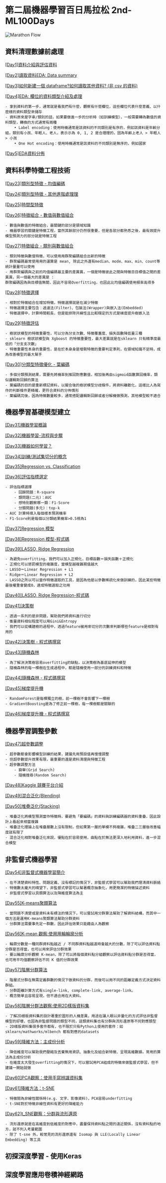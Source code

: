 
# 第二屆機器學習百日馬拉松 2nd-ML100Days

![Marathon Flow](/marathon.png)

## 資料清理數據前處理

[[Day1]資料介紹與評估資料](https://github.com/yzmsp7/2nd-ML100Days/blob/master/homework/Day_001_HW.ipynb)

[[Day2]讀取資料EDA: Data summary](https://github.com/yzmsp7/2nd-ML100Days/blob/master/homework/Day_002_HW.ipynb)

[[Day3]如何新建一個 dataframe?如何讀取其他資料? (非 csv 的資料)](https://github.com/yzmsp7/2nd-ML100Days/blob/master/homework/Day_003_HW.ipynb)

[[Day4]EDA: 欄位的資料類型介紹及處理](https://github.com/yzmsp7/2nd-ML100Days/blob/master/homework/Day_004_HW.ipynb)

	- 拿到資料的第一步，通常就是看我們有什麼，觀察有什麼欄位，這些欄位代表什麼意義、以什麼樣的資料類型來儲存
	- 資料原來是字串/類別的話，如果要做進⼀步的分析時（如訓練模型），⼀般需要轉為數值的資料類型，轉換的⽅式通常有兩種
		• Label encoding：使用時機通常是該資料的不同類別是有序的，例如該資料是年齡分組，類別有⼩孩、年輕⼈、老人，表⽰示為 0, 1, 2 是合理理的，因為年齡上老人 > 年輕人 > 小孩
		• One Hot encoding：使用時機通常是該資料的不同類別是無序的，例如國家

[[Day5]EDA資料分佈](https://github.com/yzmsp7/2nd-ML100Days/blob/master/homework/Day_005_HW.ipynb)

## 資料科學特徵工程技術

[[Day23]類別型特徵 - 均值編碼](https://github.com/yzmsp7/2nd-ML100Days/blob/master/homework/Day_023_HW.ipynb)  

[[Day24]類別型特徵 - 其他進階處理理](https://github.com/yzmsp7/2nd-ML100Days/blob/master/homework/Day_024_HW.ipynb)  

[[Day25]時間型特徵](https://github.com/yzmsp7/2nd-ML100Days/blob/master/homework/Day_025_HW.ipynb) 

[[Day26]特徵組合 - 數值與數值組合](https://github.com/yzmsp7/2nd-ML100Days/blob/master/homework/Day_026_HW.ipynb)  

	- 數值與數值的特徵組合，最關鍵的部分是領域知識
	- 機器學習的關鍵是特徵工程，當然其餘部分仍然很重要，但是各部分都熟悉之後，最有效提升模型預測⼒的部分就是特徵工程

[[Day27]特徵組合 - 類別與數值組合](https://github.com/yzmsp7/2nd-ML100Days/blob/master/homework/Day_027_HW.ipynb)  

	- 類別特徵與數值特徵，可以使⽤用群聚編碼組合出新的特徵
	- 群聚編碼最常使⽤用的運算是 mean, 除此之外還有median、mode、max、min、count等統計量量可以使⽤
	- 用群聚編碼與之前的均值編碼最主要的差異異，⼀個是特徵彼此之間與特徵⽬目標值之間的差異異，另⼀個最⼤的差異是 : 
	群聚編碼因為與目標值無關，因此不容易Overfitting，也因此比均值編碼使⽤頻率高得多


[[Day28]特徵選擇](https://github.com/yzmsp7/2nd-ML100Days/blob/master/homework/Day_028_HW.ipynb)  

	- 相對於特徵組合在增加特徵，特徵選擇就是在減少特徵
	- 特徵選擇主要包含：過濾法(Filter)、包裝法(Wrapper)與嵌入法(Embedded)
	- 特徵選擇中，計算時間較長，但是能排除共線性且比較穩定的方式是梯度提升樹嵌入法

[[Day29]特徵評估](https://github.com/yzmsp7/2nd-ML100Days/blob/master/homework/Day_029_HW.ipynb)  

	- 樹狀狀模型的特徵重要性，可以分為分⽀次數、特徵覆蓋度、損失函數降低量三種
	- sklearn 樹狀狀模型與 Xgboost 的特徵重要性，最大差異就是在sklearn 只有精準度最低的「分⽀支次數」
	- 特徵重要性本身的重要性，是在於本⾝身是增刪特徵的重要判定準則，在領域知識不⾜時，成為改善模型的最⼤幫手

[[Day30]分類型特徵優化 - 葉編碼](https://github.com/yzmsp7/2nd-ML100Days/blob/master/homework/Day_030_HW.ipynb)  

	- 多個分類預測結果，需要先將機率到推回對應數值，相加後再由sigmoid函數算回機率，類似邏輯斯回歸的算法
	- 葉編碼的目的是重新標記資料，以擬合後的樹狀模型分歧條件，將資料離散化，這樣比人為寫作的判斷條件更精確，更符合資料的分佈情形
	- 葉編碼完後，因為特徵數量較多，通常搭配邏輯斯回歸或者分解機做預測，其他模型較不適合

## 機器學習基礎模型建立

[[Day31]機器學習概論](https://github.com/yzmsp7/2nd-ML100Days/blob/master/homework/Day_031_HW.ipynb)

[[Day32]機器學習-流程與步驟](https://github.com/yzmsp7/2nd-ML100Days/blob/master/homework/Day_032_HW.ipynb)

[[Day33]機器如何學習？](https://github.com/yzmsp7/2nd-ML100Days/blob/master/homework/Day_033_HW.ipynb)

[[Day34]訓練/測試集切分的概念](https://github.com/yzmsp7/2nd-ML100Days/blob/master/homework/Day_034_HW.ipynb)

[[Day35]Regression vs. Classification](https://github.com/yzmsp7/2nd-ML100Days/blob/master/homework/Day_035_HW.ipynb)

[[Day36]評估指標選定](https://github.com/yzmsp7/2nd-ML100Days/blob/master/homework/Day_036_HW.ipynb)

	- 評估指標選擇
		- 回歸問題：R-square
		- 類問題(二元)：AUC
		- 想特別觀察哪一類：F1-Score
		- 分類問題(多元)：top-k 
	- AUC 計算時填入每個樣本預測機率
	- F1-Score則是每個以分類結果機率>0.5視為1

[[Day37]Regression 模型](https://github.com/yzmsp7/2nd-ML100Days/blob/master/homework/Day_037_HW.ipynb)

[[Day38]Regression 模型-程式碼](https://github.com/yzmsp7/2nd-ML100Days/blob/master/homework/Day_038_HW.ipynb)

[[Day39]LASSO, Ridge Regression](https://github.com/yzmsp7/2nd-ML100Days/blob/master/homework/Day_039_HW.ipynb)

	- 為避免overfitting，我們可以加入正規化，目標函數＝損失函數＋正規化
	- 正規化可以懲罰模型的複雜度，當模型越複雜期值越大
	- LASSO＝Linear Regression + L1
	- Ridge＝Linear Regression + L2
	- LASSO之所以可以當作特徵選取的工具，是因為他是以參數稀疏化來做訓練的，因此某些特徵最後權重會變成0，達成特徵選取之功用

[[Day40]LASSO, Ridge Regression-程式碼](https://github.com/yzmsp7/2nd-ML100Days/blob/master/homework/Day_040_HW.ipynb)

[[Day41]決策樹](https://github.com/yzmsp7/2nd-ML100Days/blob/master/homework/Day_041_HW.ipynb)

	- 透過一系列的是非問題，幫助我們將資料進行切分
	- 衡量資料相似程度可以用Gini&Entropy
	- 我們可以從構建樹的過程中，透過feature被用來切分的次數來判斷哪些feature是相對有用的

[[Day42]決策樹 - 程式碼撰寫](https://github.com/yzmsp7/2nd-ML100Days/blob/master/homework/Day_042_HW.ipynb)

[[Day43]隨機森林](https://github.com/yzmsp7/2nd-ML100Days/blob/master/homework/Day_043_HW.ipynb)

	- 為了解決決策樹容易overfitting的缺點，以決策樹為基底延伸的模型
	- 隨機森林的每一棵樹在生成過程中，都是隨機使用一部分的訓練資料和特徵

[[Day44]隨機森林 - 程式碼撰寫](https://github.com/yzmsp7/2nd-ML100Days/blob/master/homework/Day_044_HW.ipynb)

[[Day45]梯度提升機](https://github.com/yzmsp7/2nd-ML100Days/blob/master/homework/Day_045_HW.ipynb)

	- RandomForest是每棵獨立的樹，前一棵樹不會影響下一棵樹
	- GradientBoosting是為了修正前一棵樹，每一棵樹都是關聯的

[[Day46]梯度提升機 - 程式碼撰寫](https://github.com/yzmsp7/2nd-ML100Days/blob/master/homework/Day_046_HW.ipynb)
## 機器學習調整參數

[[Day47]超參數調整](https://github.com/yzmsp7/2nd-ML100Days/blob/master/homework/Day_047_HW.ipynb)

	- 超參數都會影響模型訓練的結果，建議先用預設值再慢慢調整
	- 但超參數提升效果有限，最重要的還是資料清理與特徵工程
	- 超參數調整方法
		- 窮舉(Grid Search)
		- 隨機搜尋(Random Search)

[[Day48]Kaggle 競賽平台介紹](https://github.com/yzmsp7/2nd-ML100Days/blob/master/homework/Day_048_HW.ipynb)

[[Day49]混合泛化(Blending)](https://github.com/yzmsp7/2nd-ML100Days/blob/master/homework/Day_049_HW.ipynb)

[[Day50]堆疊泛化(Stacking)](https://github.com/yzmsp7/2nd-ML100Days/blob/master/homework/Day_050_HW.ipynb)

	- 堆疊泛化將模型預測當作特徵時，要避免「要編碼」的資料與訓練編碼器的資料重疊，因此設計上看起來相當複雜
	- 堆疊泛化理論上在堆疊層數上沒有限制，但如果第一層的單模不夠複雜，堆疊二三層後改善幅度就有限了
	- 混合泛化相對堆疊泛化來說，優點在於容易使用，曲點在於無法更深入地利用資料，進一步混合模型

## 非監督式機器學習

[[Day54]非監督式機器學習簡介](https://github.com/yzmsp7/2nd-ML100Days/blob/master/homework/Day_054_HW.ipynb)

	- 在不清楚資料特性、問題定義、沒有標記的情況下，非監督式學習可以幫助我們理清資料脈絡
	- 特徵數太龐大的晴望下，非監督式學習可以幫著概念抽象化，用更簡潔的特徵描述資料
	- 非監督式學習以具類算法以及降維度算法為主

[[Day55]K-means聚類算法](https://github.com/yzmsp7/2nd-ML100Days/blob/master/homework/Day_056_HW.ipynb)

	- 當問題不清楚或是資料未有標注的情況下，可以嘗試用分群算法幫助了解資料結構，而其中一個方法是運用K-means聚類算法幫助分群資料
	- 分群算法需要事先定一群數，因此評估效果只能藉由人為觀察

[[Day56]K-mean 觀察:使⽤用輪輪廓分析](https://github.com/yzmsp7/2nd-ML100Days/blob/master/homework/Day_056_HW.ipynb)

	- 輪廓分數是一種同群資料點越近 / 不同群資料點越遠時會越⼤的分數，除了可以評估資料點分群是否得當，也可以用來評估分群效果
	- 要以輪廓分析觀察 K-mean，除了可以將每個資料點分組觀察以評估資料點分群是否得當，也可⽤平均值觀察評估不同 K 值的分群效果

[[Day57]階層分群算法](https://github.com/yzmsp7/2nd-ML100Days/blob/master/homework/Day_057_HW.ipynb)

	- 階層式分群在無需定義群數的情況下做資料的分群，而後可以⽤不同的距離定義⽅式決定資料群組。
	- 分群距離計算方式有single-link, complete-link, average-link。
	- 概念簡單且容易呈現，但不適合用在⼤資料。

[[Day58]階層分群法觀察:使⽤2D樣版資料集](https://github.com/yzmsp7/2nd-ML100Days/blob/master/homework/Day_058_HW.ipynb)

	- 了解2D樣板資料集的設計著重於圖形的人機差異，用途在讓人眼以非量化的方式評估非監督模型的好壞，也因為非監督問題的類型不同，這類資料集也有分群與流形還原等不同對應類型
	- 2D樣版資料集很多套件都有，也不限於只有Python上使用的套件：如 sklearn/mathworks/mlbench 都有對應的datasets

[[Day59]降維方法：主成份分析](https://github.com/yzmsp7/2nd-ML100Days/blob/master/homework/Day_059_HW.ipynb)

	- 降低維度可以幫助我們壓縮及丟棄無用資訊、抽象化及組合新特徵、呈現高維數據。常用的算法為主成份分析
	- 在維度太大發生overfitting的情況下，可以嘗試用PCA組成的特徵來做監督式學習，但不建議一開始就做

[[Day60]PCA觀察：使用手寫辨識資料集](https://github.com/yzmsp7/2nd-ML100Days/blob/master/homework/Day_060_HW.ipynb)

[[Day61]降維方法：t-SNE](https://github.com/yzmsp7/2nd-ML100Days/blob/master/homework/Day_061_HW.ipynb)

	- 特徵間為非線性關係時(e.g. 文字、影像資料)，PCA容易underfitting
	- t-SNE對於特徵非線性資料有更好的降維能力

[[Day62]t_SNE觀察：分群與流形還原](https://github.com/yzmsp7/2nd-ML100Days/blob/master/homework/Day_062_HW.ipynb)

	- 流形還原就是在高維度到低維度的對應中，盡量保持資料點之間的遠近關係，沒有資料點的地方，就不列入考量範圍 
	- 除了 t-sne 外，較常見的流形還原還有 Isomap 與 LLE(Locally Linear Embedding) 等⼯具
	
## 初探深度學習 - 使用Keras

## 深度學習應用卷積神經網路
